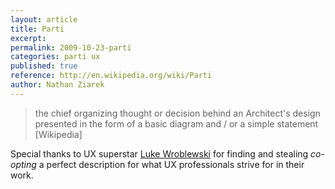 ```yaml
---
layout: article
title: Parti
excerpt: 
permalink: 2009-10-23-parti
categories: parti ux 
published: true
reference: http://en.wikipedia.org/wiki/Parti
author: Nathan Ziarek
---
```


> the chief organizing thought or decision behind an Architect's design presented in the form of a basic diagram and / or a simple statement \[Wikipedia\]

Special thanks to UX superstar [Luke Wroblewski][2] for finding and stealing _co-opting_ a perfect description for what UX professionals strive for in their work.

[2]: http://twitter.com/lukewdesign